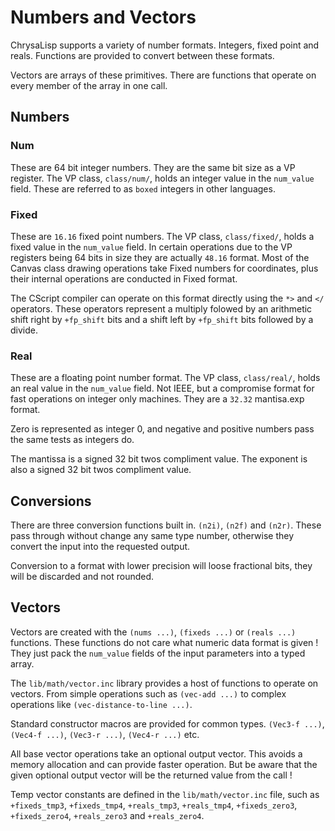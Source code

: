 # Numbers and Vectors

ChrysaLisp supports a variety of number formats. Integers, fixed point and
reals. Functions are provided to convert between these formats.

Vectors are arrays of these primitives. There are functions that operate on
every member of the array in one call.

## Numbers

### Num

These are 64 bit integer numbers. They are the same bit size as a VP register.
The VP class, `class/num/`, holds an integer value in the `num_value` field.
These are referred to as `boxed` integers in other languages.

### Fixed

These are `16.16` fixed point numbers. The VP class, `class/fixed/`, holds a
fixed value in the `num_value` field. In certain operations due to the VP
registers being 64 bits in size they are actually `48.16` format. Most of the
Canvas class drawing operations take Fixed numbers for coordinates, plus their
internal operations are conducted in Fixed format.

The CScript compiler can operate on this format directly using the `*>` and
`</` operators. These operators represent a multiply folowed by an arithmetic
shift right by `+fp_shift` bits and a shift left by `+fp_shift` bits followed
by a divide.

### Real

These are a floating point number format. The VP class, `class/real/`, holds an
real value in the `num_value` field. Not IEEE, but a compromise format for fast
operations on integer only machines. They are a `32.32` mantisa.exp format.

Zero is represented as integer 0, and negative and positive numbers pass the
same tests as integers do.

The mantissa is a signed 32 bit twos compliment value. The exponent is also a
signed 32 bit twos compliment value.

## Conversions

There are three conversion functions built in. `(n2i)`, `(n2f)` and `(n2r)`.
These pass through without change any same type number, otherwise they convert
the input into the requested output.

Conversion to a format with lower precision will loose fractional bits, they
will be discarded and not rounded.

## Vectors

Vectors are created with the `(nums ...)`, `(fixeds ...)` or `(reals ...)`
functions. These functions do not care what numeric data format is given ! They
just pack the `num_value` fields of the input parameters into a typed array.

The `lib/math/vector.inc` library provides a host of functions to operate on
vectors. From simple operations such as `(vec-add ...)` to complex operations
like `(vec-distance-to-line ...)`.

Standard constructor macros are provided for common types. `(Vec3-f ...)`,
`(Vec4-f ...)`, `(Vec3-r ...)`, `(Vec4-r ...)` etc.

All base vector operations take an optional output vector. This avoids a memory
allocation and can provide faster operation. But be aware that the given
optional output vector will be the returned value from the call !

Temp vector constants are defined in the `lib/math/vector.inc` file, such as
`+fixeds_tmp3`, `+fixeds_tmp4`, `+reals_tmp3`, `+reals_tmp4`, `+fixeds_zero3`,
`+fixeds_zero4`, `+reals_zero3` and `+reals_zero4`.
